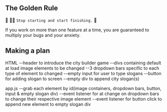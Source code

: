 ## The Golden Rule

🦸 🦸‍♂️ `Stop starting and start finishing.` 🏁

If you work on more than one feature at a time, you are guaranteed to multiply your bugs and your anxiety.

## Making a plan

HTML
--header to introduce the city builder game
--divs containing default at load image elements to be changed
--3 dropdown bars specific to each type of element to changed
--empty input for user to type slogans
--button for adding slogan to screen
--empty div to append city slogan(s)

app.js
--grab each element by id(image containers, dropdown bars, button, input & empty slogan div)
--event listener for at change on dropdown bars to change their respective image element
--event listener for button click to append new element to empty slogan div
